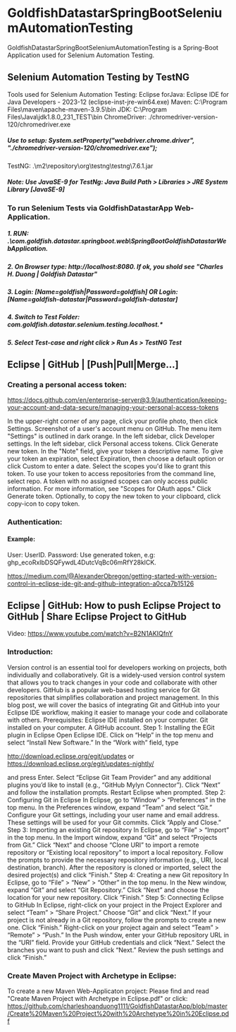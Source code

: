# GoldfishDatastarSpringBootSeleniumAutomationTesting

GoldfishDatastarSpringBootSeleniumAutomationTesting is a Spring-Boot Application used for Selenium Automation Testing.


## Selenium Automation Testing by TestNG

Tools used for Selenium Automation Testing:
Eclipse forJava: Eclipse IDE for Java Developers - 2023-12 (eclipse-inst-jre-win64.exe)
Maven: C:\Program Files\maven\apache-maven-3.9.5\bin
JDK: C:\Program Files\Java\jdk1.8.0_231_TEST\bin
ChromeDriver: ./chromedriver-version-120/chromedriver.exe
##### Use to setup: System.setProperty("webdriver.chrome.driver", "./chromedriver-version-120/chromedriver.exe");
TestNG: .\m2\repository\org\testng\testng\7.6.1.jar
##### Note: Use JavaSE-9 for TestNg: Java Build Path > Libraries > JRE System Library [JavaSE-9]


### To run Selenium Tests via GoldfishDatastarApp Web-Application.
##### 1. RUN: .\com.goldfish.datastar.springboot.web\SpringBootGoldfishDatastarWebApplication.
##### 2. On Browser type: http://localhost:8080. If ok, you shold see "Charles H. Duong | Goldfish Datastar"
##### 3. Login: [Name=goldfish|Password=goldfish] OR Login: [Name=goldfish-datastar|Password=goldfish-datastar]
##### 4. Switch to Test Folder: com.goldfish.datastar.selenium.testing.localhost.*
##### 5. Select Test-case and right click > Run As > TestNG Test


## Eclipse | GitHub | [Push|Pull|Merge...]

### Creating a personal access token:

https://docs.github.com/en/enterprise-server@3.9/authentication/keeping-your-account-and-data-secure/managing-your-personal-access-tokens

In the upper-right corner of any page, click your profile photo, then click Settings.
Screenshot of a user's account menu on GitHub. The menu item "Settings" is outlined in dark orange.
In the left sidebar, click  Developer settings.
In the left sidebar, click Personal access tokens.
Click Generate new token.
In the "Note" field, give your token a descriptive name.
To give your token an expiration, select Expiration, then choose a default option or click Custom to enter a date.
Select the scopes you'd like to grant this token. To use your token to access repositories from the command line, select repo. A token with no assigned scopes can only access public information. For more information, see "Scopes for OAuth apps."
Click Generate token.
Optionally, to copy the new token to your clipboard, click copy-icon to copy token.

### Authentication:
#### Example: 
User: UserID.
Password: Use generated token, e.g: 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.

https://medium.com/@AlexanderObregon/getting-started-with-version-control-in-eclipse-ide-git-and-github-integration-a0cca7b15126

## Eclipse | GitHub: How to push Eclipse Project to GitHub | Share Eclipse Project to GitHub
Video: https://www.youtube.com/watch?v=B2N1AKIQfnY

### Introduction:
Version control is an essential tool for developers working on projects, both individually and collaboratively. Git is a widely-used version control system that allows you to track changes in your code and collaborate with other developers. GitHub is a popular web-based hosting service for Git repositories that simplifies collaboration and project management.
In this blog post, we will cover the basics of integrating Git and GitHub into your Eclipse IDE workflow, making it easier to manage your code and collaborate with others.
Prerequisites:
Eclipse IDE installed on your computer.
Git installed on your computer.
A GitHub account.
Step 1: Installing the EGit plugin in Eclipse
Open Eclipse IDE.
Click on “Help” in the top menu and select “Install New Software.”
In the “Work with” field, type 

http://download.eclipse.org/egit/updates 
or 
https://download.eclipse.org/egit/updates-nightly/

and press Enter.
Select “Eclipse Git Team Provider” and any additional plugins you’d like to install (e.g., “GitHub Mylyn Connector”).
Click “Next” and follow the installation prompts.
Restart Eclipse when prompted.
Step 2: Configuring Git in Eclipse
In Eclipse, go to “Window” > “Preferences” in the top menu.
In the Preferences window, expand “Team” and select “Git.”
Configure your Git settings, including your user name and email address. These settings will be used for your Git commits.
Click “Apply and Close.”
Step 3: Importing an existing Git repository
In Eclipse, go to “File” > “Import” in the top menu.
In the Import window, expand “Git” and select “Projects from Git.”
Click “Next” and choose “Clone URI” to import a remote repository or “Existing local repository” to import a local repository.
Follow the prompts to provide the necessary repository information (e.g., URI, local destination, branch).
After the repository is cloned or imported, select the desired project(s) and click “Finish.”
Step 4: Creating a new Git repository
In Eclipse, go to “File” > “New” > “Other” in the top menu.
In the New window, expand “Git” and select “Git Repository.”
Click “Next” and choose the location for your new repository.
Click “Finish.”
Step 5: Connecting Eclipse to GitHub
In Eclipse, right-click on your project in the Project Explorer and select “Team” > “Share Project.”
Choose “Git” and click “Next.”
If your project is not already in a Git repository, follow the prompts to create a new one.
Click “Finish.”
Right-click on your project again and select “Team” > “Remote” > “Push.”
In the Push window, enter your GitHub repository URL in the “URI” field.
Provide your GitHub credentials and click “Next.”
Select the branches you want to push and click “Next.”
Review the push settings and click “Finish.”

### Create Maven Project with Archetype in Eclipse:
To create a new Maven Web-Applicaton project: Please find and read "Create Maven Project with Archetype in Eclipse.pdf" or click:
https://github.com/charleshoanduong1111/GoldfishDatastarApp/blob/master/Create%20Maven%20Project%20with%20Archetype%20in%20Eclipse.pdf


